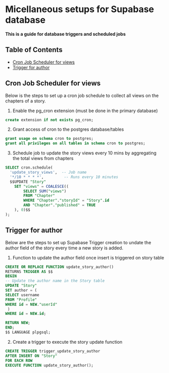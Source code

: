 # Micellaneous setups for Supabase database

**This is a guide for database triggers and scheduled jobs**

## Table of Contents

- [Cron Job Scheduler for views](#cron-scheduler)
- [Trigger for author](#trigger-story-author)

## Cron Job Scheduler for views

Below is the steps to set up a cron job schedule to collect all views on the chapters of a story.

1. Enable the pg_cron extension (must be done in the primary database)

```sql
create extension if not exists pg_cron;
```

2. Grant access of cron to the postgres database/tables

```sql
grant usage on schema cron to postgres;
grant all privileges on all tables in schema cron to postgres;
```

3. Schedule job to update the story views every 10 mins by aggregating the total views from chapters

```sql
SELECT cron.schedule(
  'update_story_views',  -- Job name
  '*/10 * * * *',         -- Runs every 10 minutes
  $$UPDATE "Story"
    SET "views" = COALESCE((
        SELECT SUM("views")
        FROM "Chapter"
        WHERE "Chapter"."storyId" = "Story".id
        AND "Chapter"."published" = TRUE
    ), 0)$$
);
```

## Trigger for author

Below are the steps to set up Supabase Trigger creation to undate the author field of the story every time a new story is added.

1. Function to update the author field once insert is triggered on story table

```sql
CREATE OR REPLACE FUNCTION update_story_author()
RETURNS TRIGGER AS $$
BEGIN
-- Update the author name in the Story table
UPDATE "Story"
SET author = (
SELECT username
FROM "Profile"
WHERE id = NEW."userId"
 )
WHERE id = NEW.id;

RETURN NEW;
END;
$$ LANGUAGE plpgsql;
```

2. Create a trigger to execute the story update function

```sql
CREATE TRIGGER trigger_update_story_author
AFTER INSERT ON "Story"
FOR EACH ROW
EXECUTE FUNCTION update_story_author();
```
